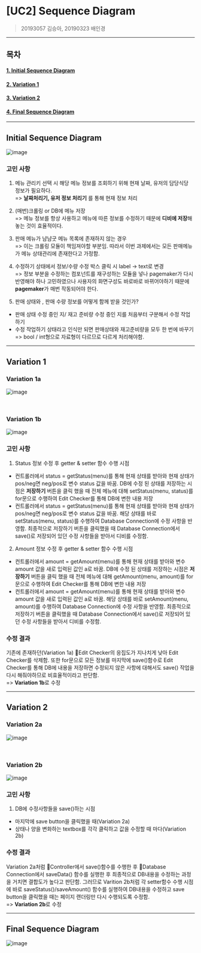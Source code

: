 # [UC2] Sequence Diagram

> 20193057 김승아, 20190323 배인경

<hr/>

## 목차

#### [1. Initial Sequence Diagram](#Initial-Sequence-Diagram)

#### [2. Variation 1](#Variation-1)

#### [3. Variation 2](#Variation-2)

#### [4. Final Sequence Diagram](#Final-Sequence-Diagram)


<hr/>

## Initial Sequence Diagram

![image](https://user-images.githubusercontent.com/65646971/118356222-20da1700-b5af-11eb-9aaa-ff9c096e355f.png)

### 고민 사항
1. 메뉴 관리키 선택 시 해당 메뉴 정보를 조회하기 위해 현재 날짜, 유저의 담당식당 정보가 필요하다. <br/>
=> **날짜처리기, 유저 정보 처리기** 를 통해 현재 정보 처리

2. (매번)크롤링 or DB에 메뉴 저장 <br/>
=> 메뉴 정보를 항상 사용하고 메뉴에 따른 정보를 수정하기 때문에 **디비에 저장**해놓는 것이 효율적이다.

3. 판매 메뉴가 냠냠굿 메뉴 목록에 존재하지 않는 경우 <br/>
=> 이는 크롤링 모듈이 책임져야할 부분임. 따라서 이번 과제에서는 모든 판매메뉴가 메뉴 상태관리에 존재한다고 가정함.

4. 수정하기 상태에서 정보/수량 수정 박스 클릭 시 label -> text로 변경 <br/>
=> 정보 부분을 수정하는 컴포넌트를 재구성하는 모듈을 넣나 pagemaker가 다시 반영해야 하나 고민하였으나 사용자의 화면구성도 바로바로 바뀌어야하기 때문에 **pagemaker**가 매번 작동되어야 한다.

5. 판매 상태와 , 판매 수량 정보를 어떻게 함께 받을 것인가? <br/>
- 판매 상태 수정 중인 지/ 재고 준비량 수정 중인 지를 처음부터 구분해서 수정 작업하기
- 수정 작업하기 상태라고 인식만 되면 판매상태와 재고준비량을 모두 한 번에 바꾸기 <br/>
=> bool / int형으로 자료형이 다르므로 다르게 처리해야함.

<hr/>

## Variation 1

### Variation 1a
![image](https://user-images.githubusercontent.com/65646971/118356282-5c74e100-b5af-11eb-88e4-ebf8cffbf816.png)

<br/>

### Variation 1b
![image](https://user-images.githubusercontent.com/65646971/118356284-61d22b80-b5af-11eb-9d1c-b905778ff6de.png)

### 고민 사항
1. Status 정보 수정 후 getter & setter 함수 수행 시점 <br/>
- 컨트롤러에서 status = getStatus(menu)를 통해 현재 상태를 받아와 현재 상태가 pos/neg면 neg/pos로 변수 status 값을 바꿈. DB에 수정 된 상태를 저장하는 시점은 **저장하기** 버튼을 클릭 했을 때 전체 메뉴에 대해 setStatus(menu, status)를 for문으로 수행하여 Edit Checker를 통해 DB에 변한 내용 저장 <br/>
- 컨트롤러에서 status = getStatus(menu)를 통해 현재 상태를 받아와 현재 상태가 pos/neg면 neg/pos로 변수 status 값을 바꿈. 해당 상태를 바로 setStatus(menu, status)를 수행하여 Database Connection에 수정 사항을 반영함. 최종적으로 저장하기 버튼을 클릭했을 때 Database Connection에서 save()로 저장되어 있던 수정 사항들을 받아서 디비를 수정함. <br/>

2. Amount 정보 수정 후 getter & setter 함수 수행 시점 <br/>
- 컨트롤러에서 amount = getAmount(menu)를 통해 현재 상태를 받아와 변수 amount 값을 새로 입력된 값인 a로 바꿈. DB에 수정 된 상태를 저장하는 시점은 **저장하기** 버튼을 클릭 했을 때 전체 메뉴에 대해 getAmount(menu, amount)를 for문으로 수행하여 Edit Checker를 통해 DB에 변한 내용 저장 <br/>
- 컨트롤러에서 amount = getAmount(menu)를 통해 현재 상태를 받아와 변수 amount 값을 새로 입력된 값인 a로 바꿈. 해당 상태를 바로 setAmount(menu, amount)를 수행하여 Database Connection에 수정 사항을 반영함. 최종적으로 저장하기 버튼을 클릭했을 때 Database Connection에서 save()로 저장되어 있던 수정 사항들을 받아서 디비를 수정함. <br/>


### 수정 결과
기존에 존재하던(Variation 1a) 🙂Edit Checker의 응집도가 지나치게 낮아 Edit Checker를 삭제함. 또한 for문으로 모든 정보를 마지막에 save()함수로 Edit Checker를 통해 DB에 내용을 저장하면 수정되지 않은 사항에 대해서도 save() 작업을 다시 해줘야하므로 비효율적이라고 판단함.<br/>
=> **Variation 1b**로 수정

<hr/>

## Variation 2

### Variation 2a
![image](https://user-images.githubusercontent.com/65646971/118356284-61d22b80-b5af-11eb-9d1c-b905778ff6de.png)

<br/>

### Variation 2b
![image](https://user-images.githubusercontent.com/65646971/118358791-74eaf880-b5bb-11eb-8f2b-4f7f2b10cf07.png)

### 고민 사항
1. DB에 수정사항들을 save()하는 시점 <br/>
- 마지막에 save button을 클릭했을 때(Variation 2a)<br/>
- 상태나 양을 변화하는 textbox를 각각 클릭하고 값을 수정할 때 마다(Variation 2b)<br/>

### 수정 결과
Variation 2a처럼 🙂Controller에서 save()함수를 수행한 후 🙂Database Connection에서 saveData() 함수를 실행한 후 최종적으로 DB내용을 수정하는 과정을 거치면 결합도가 높다고 판단함. 그러므로 Varition 2b처럼 각 setter함수 수행 시점에 바로 saveStatus()/saveAmount() 함수를 실행하여 DB내용을 수정하고 save button을 클릭했을 때는 페이지 랜더링만 다시 수행되도록 수정함.<br/>
=> **Variation 2b**로 수정

<hr/>

## Final Sequence Diagram

![image](https://user-images.githubusercontent.com/65646971/118362899-b2a44d00-b5cc-11eb-8784-2f4acc9b7ef2.png)
